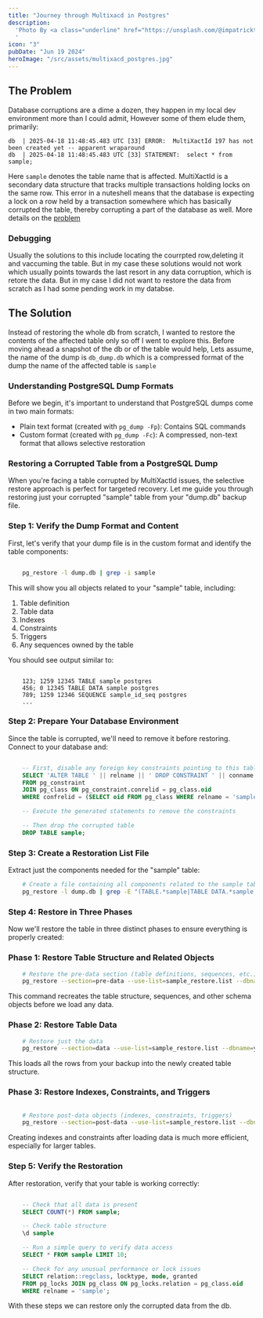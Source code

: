 ```yaml
---
title: "Journey through Multixacd in Postgres"
description:
  'Photo By <a class="underline" href="https://unsplash.com/@impatrickt?utm_content=creditCopyText&utm_medium=referral&utm_source=unsplash">Patrick Tomasso</a> via <a class="underline" href="https://unsplash.com/es/fotos/una-pintura-en-el-techo-de-un-edificio-1rBg5YSi00c?utm_content=creditCopyText&utm_medium=referral&utm_source=unsplash">Unsplash</a>
  '
icon: "3"
pubDate: "Jun 19 2024"
heroImage: "/src/assets/multixacd_postgres.jpg"
---
```


## The Problem
Database corruptions are a dime a dozen, they happen in my local dev environment more than I could  admit, However some of them elude them, primarily:
```
db  | 2025-04-18 11:48:45.483 UTC [33] ERROR:  MultiXactId 197 has not been created yet -- apparent wraparound
db  | 2025-04-18 11:48:45.483 UTC [33] STATEMENT:  select * from sample;
```
Here `sample` denotes the table name that is affected.
MultiXactId is a secondary data structure that tracks multiple transactions holding locks on the same row.
This error in a nuteshell means that the database is expecting a lock on a row held by a transaction somewhere which has basically corrupted the table, thereby corrupting a part of the database as well.
More details on the [problem](https://medium.com/in-the-weeds/postgresql-multixactid-error-in-vacuum-106af8fbf022)
### **Debugging**
Usually the solutions to this include locating the courrpted row,deleting it and vaccuming the table.
But in my case these solutions would not work which usually points towards the last resort in any data corruption, which is retore the data. 
But in my case I did not want to restore the data from scratch as I had some pending work in my databse.
## **The Solution**
Instead of restoring the whole db from scratch, I wanted to restore the contents of the affected table only so off I went to explore this. Before moving ahead a snapshot of the db or of the table would help,
Lets assume, the name of the dump is `db_dump.db` which is a compressed format of the dump
the name of the affected table is `sample`
### **Understanding PostgreSQL Dump Formats**
Before we begin, it's important to understand that PostgreSQL dumps come in two main formats:
- Plain text format (created with `pg_dump -Fp`): Contains SQL commands
- Custom format (created with `pg_dump -Fc`): A compressed, non-text format that allows selective restoration

### **Restoring a Corrupted Table from a PostgreSQL Dump**
When you're facing a table corrupted by MultiXactId issues, the selective restore approach is perfect for targeted recovery. Let me guide you through restoring just your corrupted "sample" table from your "dump.db" backup file.
### **Step 1: Verify the Dump Format and Content**
First, let's verify that your dump file is in the custom format and identify the table components:
```bash

    pg_restore -l dump.db | grep -i sample


```
This will show you all objects related to your "sample" table, including:
 1. Table definition
 2. Table data
 3. Indexes
 4. Constraints
 5. Triggers
 6. Any sequences owned by the table

You should see output similar to:
```

    123; 1259 12345 TABLE sample postgres
    456; 0 12345 TABLE DATA sample postgres
    789; 1259 12346 SEQUENCE sample_id_seq postgres
    ...

```
### **Step 2: Prepare Your Database Environment**
Since the table is corrupted, we'll need to remove it before restoring. Connect to your database and:
```sql

    -- First, disable any foreign key constraints pointing to this table
    SELECT 'ALTER TABLE ' || relname || ' DROP CONSTRAINT ' || conname || ';'
    FROM pg_constraint
    JOIN pg_class ON pg_constraint.conrelid = pg_class.oid
    WHERE confrelid = (SELECT oid FROM pg_class WHERE relname = 'sample');

    -- Execute the generated statements to remove the constraints

    -- Then drop the corrupted table
    DROP TABLE sample;

```
### **Step 3: Create a Restoration List File**
Extract just the components needed for the "sample" table:
```bash
    # Create a file containing all components related to the sample table
    pg_restore -l dump.db | grep -E "(TABLE.*sample|TABLE DATA.*sample|INDEX.*sample|CONSTRAINT.*sample|TRIGGER.*sample|SEQUENCE.*sample)" > sample_restore.list

```
### **Step 4: Restore in Three Phases**
Now we'll restore the table in three distinct phases to ensure everything is properly created:
### **Phase 1: Restore Table Structure and Related Objects**
```bash
    # Restore the pre-data section (table definitions, sequences, etc.)
    pg_restore --section=pre-data --use-list=sample_restore.list --dbname=your_database dump.db

```
This command recreates the table structure, sequences, and other schema objects before we load any data.
### **Phase 2: Restore Table Data**
```bash
    # Restore just the data
    pg_restore --section=data --use-list=sample_restore.list --dbname=your_database dump.db

```
This loads all the rows from your backup into the newly created table structure.
### **Phase 3: Restore Indexes, Constraints, and Triggers**
```bash

    # Restore post-data objects (indexes, constraints, triggers)
    pg_restore --section=post-data --use-list=sample_restore.list --dbname=your_database dump.db

```

Creating indexes and constraints after loading data is much more efficient, especially for larger tables.

### **Step 5: Verify the Restoration**
After restoration, verify that your table is working correctly:
```sql

    -- Check that all data is present
    SELECT COUNT(*) FROM sample;

    -- Check table structure
    \d sample

    -- Run a simple query to verify data access
    SELECT * FROM sample LIMIT 10;

    -- Check for any unusual performance or lock issues
    SELECT relation::regclass, locktype, mode, granted
    FROM pg_locks JOIN pg_class ON pg_locks.relation = pg_class.oid
    WHERE relname = 'sample';

```



With these steps we can restore only the corrupted data from the db.
